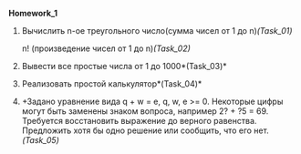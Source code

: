 **Homework_1**

1. Вычислить n-ое треугольного число(сумма чисел от 1 до n)*(Task_01)*

    n! (произведение чисел от 1 до n)*(Task_02)*

2. Вывести все простые числа от 1 до 1000*(Task_03)*
3. Реализовать простой калькулятор*(Task_04)*
4. +Задано уравнение вида q + w = e, q, w, e >= 0. Некоторые цифры могут быть заменены знаком вопроса, например 2? + ?5 = 69. Требуется восстановить выражение до верного равенства. Предложить хотя бы одно решение или сообщить, что его нет.*(Task_05)*
